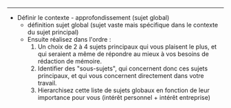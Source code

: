 


--------------------------------

- Définir le contexte - approfondissement (sujet global)
  - définition sujet global (sujet vaste mais spécifique dans le contexte du sujet principal)
  - Ensuite réalisez dans l'ordre : 
    1. Un choix de 2 à 4 sujets principaux qui vous plaisent le plus, et qui seraient a même de répondre au mieux à vos besoins de rédaction de mémoire.
    2. Identifier des "sous-sujets", qui concernent donc ces sujets principaux, et qui vous concernent directement dans votre travail.
    3. Hierarchisez cette liste de sujets globaux en fonction de leur importance pour vous (intérêt personnel + intérêt entreprise)
